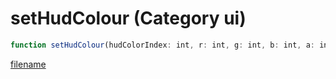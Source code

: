 # setHudColour (Category ui)

```js
function setHudColour(hudColorIndex: int, r: int, g: int, b: int, a: int): void
```

[filename](setHudColour_m.md ':include')